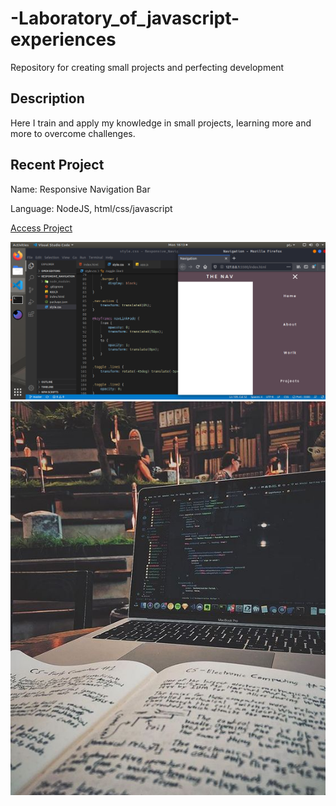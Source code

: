 # -Laboratory_of_javascript-experiences
Repository for creating small projects and perfecting development

## Description
Here I train and apply my knowledge in small projects, learning more and more to overcome challenges.

## Recent Project
  Name: Responsive Navigation Bar
  
  Language: NodeJS, html/css/javascript
  
  <a href='https://github.com/lycan-nt/-Laboratory_of_javascript-experiences/tree/master/Responsive_Navigation' _blank >Access Project</a>
  
  <img src='https://github.com/lycan-nt/-Laboratory_of_javascript-experiences/blob/master/Responsive_Navigation/1.PNG'>

<img src='https://github.com/lycan-nt/my_portyfolio/blob/master/img.jpg'>
